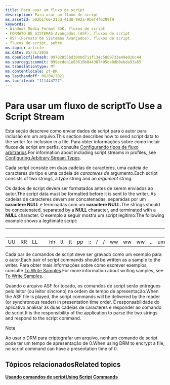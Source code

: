 ```yaml
---
title: Para usar um fluxo de script
description: Para usar um fluxo de script
ms.assetid: 502b1f66-213d-41d8-992a-9bef4f6209f9
keywords:
- Windows Media Format SDK, fluxos de script
- FORMATO DE SISTEMAS Avançados (ASF), fluxos de script
- ASF (Formato de Sistemas Avançados), fluxos de script
- fluxos de script, sobre
ms.topic: article
ms.date: 05/31/2018
ms.openlocfilehash: 09782855bd3000d711f134c5889733e49e020c44
ms.sourcegitcommit: 099ecdda1e83618b844387405da0db0ebda93a65
ms.translationtype: MT
ms.contentlocale: pt-BR
ms.lasthandoff: 06/04/2021
ms.locfileid: "111444727"
---
```

# <a name="to-use-a-script-stream"></a><span data-ttu-id="c888e-107">Para usar um fluxo de script</span><span class="sxs-lookup"><span data-stu-id="c888e-107">To Use a Script Stream</span></span>

<span data-ttu-id="c888e-108">Esta seção descreve como enviar dados de script para o autor para inclusão em um arquivo.</span><span class="sxs-lookup"><span data-stu-id="c888e-108">This section describes how to send script data to the writer for inclusion in a file.</span></span> <span data-ttu-id="c888e-109">Para obter informações sobre como incluir fluxos de script em perfis, consulte [Configurando tipos de fluxo arbitrários](configuring-arbitrary-stream-types.md).</span><span class="sxs-lookup"><span data-stu-id="c888e-109">For information about including script streams in profiles, see [Configuring Arbitrary Stream Types](configuring-arbitrary-stream-types.md).</span></span>

<span data-ttu-id="c888e-110">Cada script consiste em duas cadeias de caracteres, uma cadeia de caracteres *de* tipo e uma cadeia *de caracteres de* argumento.</span><span class="sxs-lookup"><span data-stu-id="c888e-110">Each script consists of two strings, a *type* string and an *argument* string.</span></span>

<span data-ttu-id="c888e-111">Os dados de script devem ser formatados antes de serem enviados ao autor.</span><span class="sxs-lookup"><span data-stu-id="c888e-111">The script data must be formatted before it is sent to the writer.</span></span> <span data-ttu-id="c888e-112">As cadeias de caracteres devem ser concatenadas, separadas por um **caractere NULL** e terminadas com um **caractere NULL.**</span><span class="sxs-lookup"><span data-stu-id="c888e-112">The strings should be concatenated, separated by a **NULL** character, and terminated with a **NULL** character.</span></span> <span data-ttu-id="c888e-113">O exemplo a seguir mostra um script legítimo:</span><span class="sxs-lookup"><span data-stu-id="c888e-113">The following example shows a legitimate script:</span></span>



| &nbsp; | &nbsp; | &nbsp; | &nbsp; | &nbsp; | &nbsp; | &nbsp; | &nbsp; | &nbsp; | &nbsp; | &nbsp; | &nbsp; |   &nbsp; | &nbsp; | &nbsp; | &nbsp; | &nbsp; | &nbsp; | &nbsp;  | &nbsp; | &nbsp; | &nbsp; | &nbsp; | &nbsp; | &nbsp;  | &nbsp; |
|-----|-----|-----|-----|-----|-----|-----|-----|-----|-----|-----|-----|-----|-----|-----|-----|-----|-----|-----|-----|-----|-----|-----|-----|-----|-----|
| <span data-ttu-id="c888e-114">U</span><span class="sxs-lookup"><span data-stu-id="c888e-114">U</span></span>   | <span data-ttu-id="c888e-115">R</span><span class="sxs-lookup"><span data-stu-id="c888e-115">R</span></span>   | <span data-ttu-id="c888e-116">L</span><span class="sxs-lookup"><span data-stu-id="c888e-116">L</span></span>   | &nbsp; | <span data-ttu-id="c888e-117">h</span><span class="sxs-lookup"><span data-stu-id="c888e-117">h</span></span>   | <span data-ttu-id="c888e-118">t</span><span class="sxs-lookup"><span data-stu-id="c888e-118">t</span></span>   | <span data-ttu-id="c888e-119">t</span><span class="sxs-lookup"><span data-stu-id="c888e-119">t</span></span>   | <span data-ttu-id="c888e-120">p</span><span class="sxs-lookup"><span data-stu-id="c888e-120">p</span></span>   | <span data-ttu-id="c888e-121">:</span><span class="sxs-lookup"><span data-stu-id="c888e-121">:</span></span>   | /   | /   | <span data-ttu-id="c888e-122">w</span><span class="sxs-lookup"><span data-stu-id="c888e-122">w</span></span>   | <span data-ttu-id="c888e-123">w</span><span class="sxs-lookup"><span data-stu-id="c888e-123">w</span></span>   | <span data-ttu-id="c888e-124">w</span><span class="sxs-lookup"><span data-stu-id="c888e-124">w</span></span>   | <span data-ttu-id="c888e-125">.</span><span class="sxs-lookup"><span data-stu-id="c888e-125">.</span></span>   | <span data-ttu-id="c888e-126">um</span><span class="sxs-lookup"><span data-stu-id="c888e-126">a</span></span>   | <span data-ttu-id="c888e-127">d</span><span class="sxs-lookup"><span data-stu-id="c888e-127">d</span></span>   | <span data-ttu-id="c888e-128">um</span><span class="sxs-lookup"><span data-stu-id="c888e-128">a</span></span>   | <span data-ttu-id="c888e-129">t</span><span class="sxs-lookup"><span data-stu-id="c888e-129">t</span></span>   | <span data-ttu-id="c888e-130">u</span><span class="sxs-lookup"><span data-stu-id="c888e-130">u</span></span>   | <span data-ttu-id="c888e-131">m</span><span class="sxs-lookup"><span data-stu-id="c888e-131">m</span></span>   | <span data-ttu-id="c888e-132">.</span><span class="sxs-lookup"><span data-stu-id="c888e-132">.</span></span>   | <span data-ttu-id="c888e-133">c</span><span class="sxs-lookup"><span data-stu-id="c888e-133">c</span></span>   | <span data-ttu-id="c888e-134">o</span><span class="sxs-lookup"><span data-stu-id="c888e-134">o</span></span>   | <span data-ttu-id="c888e-135">m</span><span class="sxs-lookup"><span data-stu-id="c888e-135">m</span></span>   | &nbsp; |



 

<span data-ttu-id="c888e-136">Cada par de comandos de script deve ser gravado como um exemplo para o autor.</span><span class="sxs-lookup"><span data-stu-id="c888e-136">Each pair of script commands should be written as a sample to the writer.</span></span> <span data-ttu-id="c888e-137">Para obter mais informações sobre como escrever exemplos, consulte [To Write Samples](to-write-samples.md).</span><span class="sxs-lookup"><span data-stu-id="c888e-137">For more information about writing samples, see [To Write Samples](to-write-samples.md).</span></span>

<span data-ttu-id="c888e-138">Quando o arquivo ASF for tocado, os comandos de script serão entregues pelo leitor (ou leitor síncrono) na ordem de tempo de apresentação.</span><span class="sxs-lookup"><span data-stu-id="c888e-138">When the ASF file is played, the script commands will be delivered by the reader (or synchronous reader) in presentation time order.</span></span> <span data-ttu-id="c888e-139">É responsabilidade do aplicativo analisar as duas cadeias de caracteres e responder ao comando de script.</span><span class="sxs-lookup"><span data-stu-id="c888e-139">It is the responsibility of the application to parse the two strings and respond to the script command.</span></span>

> [!Note]  
> <span data-ttu-id="c888e-140">Ao usar o DRM para criptografar um arquivo, nenhum comando de script pode ter um tempo de apresentação de 0.</span><span class="sxs-lookup"><span data-stu-id="c888e-140">When using DRM to encrypt a file, no script command can have a presentation time of 0.</span></span>

 

## <a name="related-topics"></a><span data-ttu-id="c888e-141">Tópicos relacionados</span><span class="sxs-lookup"><span data-stu-id="c888e-141">Related topics</span></span>

<dl> <dt>

[<span data-ttu-id="c888e-142">**Usando comandos de script**</span><span class="sxs-lookup"><span data-stu-id="c888e-142">**Using Script Commands**</span></span>](using-script-commands.md)
</dt> </dl>

 

 




